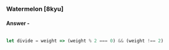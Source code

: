 ### Watermelon [8kyu]

#### Answer -

```js

let divide = weight => (weight % 2 === 0) && (weight !== 2)

```
